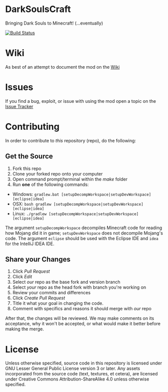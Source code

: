 DarkSoulsCraft
==============

Bringing Dark Souls to Minecraft! (...eventually)

[![Build Status](https://travis-ci.org/ShooShoSha/DarkSoulsCraft.svg?branch=release)](https://travis-ci.org/ShooShoSha/DarkSoulsCraft)

# Wiki
As best of an attempt to document the mod on the [Wiki](https://github.com/ShooShoSha/DarkSoulsCraft/wiki)

# Issues
If you find a bug, exploit, or issue with using the mod open a topic on the [Issue Tracker](https://github.com/ShooShoSha/DarkSoulsCraft/issues)

# Contributing
In order to contribute to _this_ repository (repo), do the following:

## Get the Source
1. Fork this repo
2. Clone your forked repo onto your computer
3. Open command prompt/terminal within the _make_ folder
4. Run __one__ of the following commands:
  - Windows: `gradlew.bat [setupDecompWorkspace|setupDevWorkspace] [eclipse|idea]`
  - OSX: `bash gradlew [setupDecompWorkspace|setupDevWorkspace] [eclipse|idea]`
  - Linux: `./gradlew [setupDecompWorkspace|setupDevWorkspace] [eclipse|idea]`

The argument `setupDecompWorkspace` decompiles Minecraft code for reading how Mojang did it in game; `setupDevWorkspace` does not decompile Mojang's code. The argument `eclipse` should be used with the Eclipse IDE and `idea` for the IntelliJ IDEA IDE.

## Share your Changes
1. Click _Pull Request_
2. Click _Edit_
3. Select _our_ repo as the base fork and version branch
4. Select _your_ repo as the head fork with branch you're working on
5. Review your commits and differences
6. Click _Create Pull Request_
7. Title it what your goal in changing the code.
8. Comment with specifics and reasons it should merge with _our_ repo

After that, the changes will be reviewed. We may make comments on its acceptance, why it won't be accepted, or what would make it better before making the merge.

# License
Unless otherwise specified, source code in this repository is licensed under GNU Lesser General Public License version 3 or later. Any assets incorporated from the source code (text, textures, et cetera), are licensed under Creative Commons Attribution-ShareAlike 4.0 unless otherwise specified.
